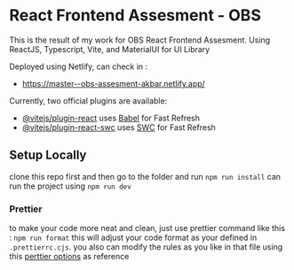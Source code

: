 # React Frontend Assesment - OBS 

This is the result of my work for OBS React Frontend Assesment.
Using ReactJS, Typescript, Vite, and MaterialUI for UI Library

Deployed using Netlify, can check in :
- https://master--obs-assesment-akbar.netlify.app/

Currently, two official plugins are available:

- [@vitejs/plugin-react](https://github.com/vitejs/vite-plugin-react/blob/main/packages/plugin-react/README.md) uses [Babel](https://babeljs.io/) for Fast Refresh
- [@vitejs/plugin-react-swc](https://github.com/vitejs/vite-plugin-react-swc) uses [SWC](https://swc.rs/) for Fast Refresh

## Setup Locally
clone this repo first and then go to the folder and run
```npm run install```
can run the project using
```npm run dev```

### Prettier
to make your code more neat and clean, just use prettier command like this : 
```npm run format```
this will adjust your code format as your defined in `.prettierrc.cjs`. you also can modify the rules as you like in that file using this [perttier options](https://prettier.io/docs/en/options) as reference

